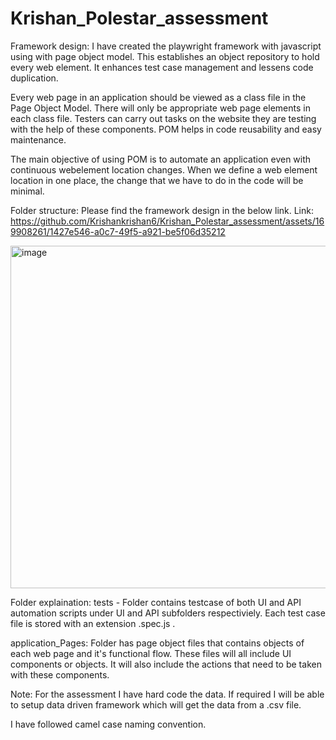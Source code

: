 # Krishan_Polestar_assessment
Framework design:
I have created the playwright framework with javascript using with page object model. This establishes an object repository to hold every web element. It enhances test case management and lessens code duplication.

Every web page in an application should be viewed as a class file in the Page Object Model. There will only be appropriate web page elements in each class file. Testers can carry out tasks on the website they are testing with the help of these components. POM helps in code reusability and easy maintenance. 

The main objective of using POM is to automate an application even with continuous webelement location changes. When we define a web element location in one place, the change that we have to do in the code will be minimal.

Folder structure:
Please find the framework design in the below link.
Link: https://github.com/Krishankrishan6/Krishan_Polestar_assessment/assets/169908261/1427e546-a0c7-49f5-a921-be5f06d35212

<img width="548" alt="image" src="https://github.com/Krishankrishan6/Krishan_Polestar_assessment/assets/169908261/1427e546-a0c7-49f5-a921-be5f06d35212">

Folder explaination:
tests - Folder contains testcase of both UI and API automation scripts under UI and API subfolders respectiviely. Each test case file is stored with an extension .spec.js .

application_Pages: Folder has page object files that contains objects of each web page and it's functional flow. These files will all include UI components or objects. It will also include the actions that need to be taken with these components.

Note: For the assessment I have hard code the data. If required I will be able to setup data driven framework which will get the data from a .csv file.

I have followed camel case naming convention.



